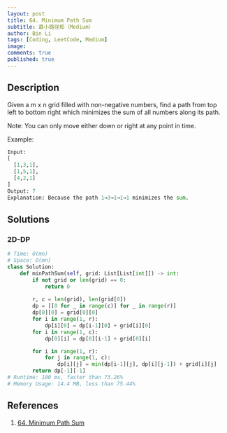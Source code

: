 ```yaml
---
layout: post
title: 64. Minimum Path Sum
subtitle: 最小路径和（Medium）
author: Bin Li
tags: [Coding, LeetCode, Medium]
image: 
comments: true
published: true
---
```


## Description
Given a m x n grid filled with non-negative numbers, find a path from top left to bottom right which minimizes the sum of all numbers along its path.

Note: You can only move either down or right at any point in time.

Example:
```python
Input:
[
  [1,3,1],
  [1,5,1],
  [4,2,1]
]
Output: 7
Explanation: Because the path 1→3→1→1→1 minimizes the sum.
```

## Solutions
### 2D-DP

```python
# Time: O(mn)
# Space: O(mn)
class Solution:
    def minPathSum(self, grid: List[List[int]]) -> int:
        if not grid or len(grid) == 0:
            return 0
        
        r, c = len(grid), len(grid[0])
        dp = [[0 for _ in range(c)] for _ in range(r)]
        dp[0][0] = grid[0][0]
        for i in range(1, r):
            dp[i][0] = dp[i-1][0] + grid[i][0]
        for i in range(1, c):
            dp[0][i] = dp[0][i-1] + grid[0][i]

        for i in range(1, r):
            for j in range(1, c):
                dp[i][j] = min(dp[i-1][j], dp[i][j-1]) + grid[i][j]
        return dp[-1][-1]
# Runtime: 100 ms, faster than 73.26%
# Memory Usage: 14.4 MB, less than 75.44%
```

## References
1. [64. Minimum Path Sum](https://leetcode.com/problems/minimum-path-sum/)